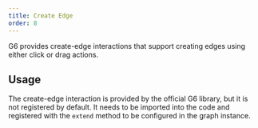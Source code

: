 ```yaml
---
title: Create Edge
order: 8
---
```


G6 provides create-edge interactions that support creating edges using either click or drag actions.

## Usage

The create-edge interaction is provided by the official G6 library, but it is not registered by default. It needs to be imported into the code and registered with the `extend` method to be configured in the graph instance.
